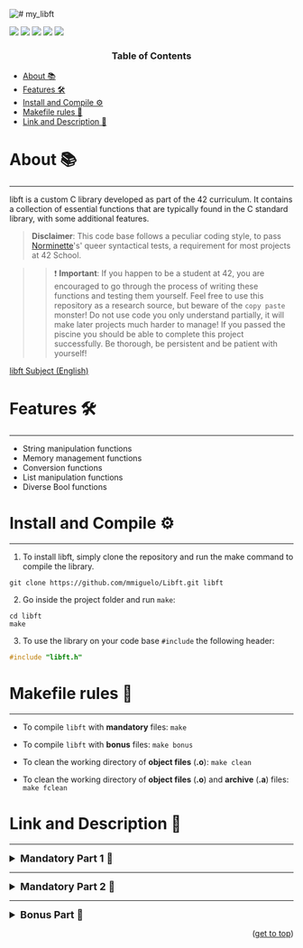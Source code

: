 ![# my_libft](https://github.com/mmiguelo/42_project_badges/blob/main/covers/cover-libft-bonus.png)

<p>
    <img src="https://img.shields.io/badge/score-125%20%2F%20100-success?style=for-the-badge" />
    <img src="https://img.shields.io/github/repo-size/mmiguelo/Libft?style=for-the-badge&logo=github">
    <img src="https://img.shields.io/github/languages/count/mmiguelo/Libft?style=for-the-badge&logo=" />
    <img src="https://img.shields.io/github/languages/top/mmiguelo/Libft?style=for-the-badge" />
    <img src="https://img.shields.io/github/last-commit/mmiguelo/Libft?style=for-the-badge" />
</p>


<h3 align=center>Table of Contents</h3>

<!-- mtoc-start -->

* [About 📚](#about-)
* [Features 🛠️](#features-)
* [Install and Compile ⚙️](#installation-)
* [Makefile rules 🔧](#makefile-rules-)
* [Link and Description 🔗](#link-and-description)


<!-- mtoc-end -->

<div/>



<div align=left>


# About 📚
___
libft is a custom C library developed as part of the 42 curriculum. It contains a collection of essential functions that are typically found in the C standard library, with some additional features.

> **Disclaimer**: This code base follows a peculiar coding style, to pass [Norminette](https://github.com/42School/norminette)'s' queer syntactical tests, a requirement for most projects at 42 School.

>> ❗ **Important**: If you happen to be a student at 42, you are encouraged to go through the process of writing these functions and testing them yourself. Feel free to use this repository as a research source, but beware of the `copy paste` monster! Do not use code you only understand partially, it will make later projects much harder to manage! If you passed the piscine you should be able to complete this project successfully. Be thorough, be persistent and be patient with yourself!

[libft Subject (English)](/libft.en.subject.pdf)

# Features 🛠️
___
- String manipulation functions
- Memory management functions
- Conversion functions
- List manipulation functions
- Diverse Bool functions

# Install and Compile ⚙️
___
1. To install libft, simply clone the repository and run the make command to compile the library.

```
git clone https://github.com/mmiguelo/Libft.git libft
```

2. Go inside the project folder and run `make`:

```
cd libft
make
```

3. To use the library on your code base `#include` the following header:

```c
#include "libft.h"
```

# Makefile rules 🔧
___
- To compile `libft` with **mandatory** files: `make`

- To compile `libft` with **bonus** files: `make bonus`

- To clean the working directory of **object files** (**.o**): `make clean`

- To clean the working directory of **object files** (**.o**) and **archive** (**.a**) files: `make fclean`

# Link and Description 🔗
___
<details>
	<summary style="font-size: 18px; font-weight: bold;">Mandatory Part 1 📝</summary>
<ul>
	
| Functions                                 | Description                                                                                           |
| ----------------------------------------- | ----------------------------------------------------------------------------------------------------- |
| [ft_salpha](https://github.com/mmiguelo/Libft/blob/main/ft_salpha.c) | Checks if the character is alphabetic (a-z, A-Z).                                                     |
| [ft_isdigit](https://github.com/mmiguelo/Libft/blob/main/ft_isdigit.c) | Checks if the character is a digit (0-9).                                                             |
| [ft_isalnum](https://github.com/mmiguelo/Libft/blob/main/ft_isalnum.c) | Checks if the character is alphanumeric (a-z, A-Z, 0-9).                                              |
| [ft_isascii](https://github.com/mmiguelo/Libft/blob/main/ft_isascii.c) | Checks if the character is a valid ASCII character (0-127).                                           |
| [ft_isprint](https://github.com/mmiguelo/Libft/blob/main/ft_isprint.c) | Checks if the character is printable (space, punctuation, numbers, and letters).                      |
| [ft_strlen](https://github.com/mmiguelo/Libft/blob/main/ft_strlen.c) | Returns the length of a string (excluding the null terminator).                                        |
| [ft_strlcpy](https://github.com/mmiguelo/Libft/blob/main/ft_strlcpy.c) | Copies a string into a buffer with a size limit, ensuring it’s null-terminated.                       |
| [ft_strlcat](https://github.com/mmiguelo/Libft/blob/main/ft_strlcat.c) | Appends a string to another with a size limit, ensuring it’s null-terminated.                         |
| [ft_strchr](https://github.com/mmiguelo/Libft/blob/main/ft_strchr.c) | Finds the first occurrence of a character in a string.                                                |
| [ft_strrchr](https://github.com/mmiguelo/Libft/blob/main/ft_strrchr.c) | Finds the last occurrence of a character in a string.                                                 |
| [ft_strncmp](https://github.com/mmiguelo/Libft/blob/main/ft_strncmp.c) | Compares two strings up to a given number of characters.                                              |
| [ft_strnstr](https://github.com/mmiguelo/Libft/blob/main/ft_strnstr.c) | Finds the first occurrence of a substring in a string, up to a given length.                          |
| [ft_bzero](https://github.com/mmiguelo/Libft/blob/main/ft_bzero.c) | Sets a block of memory to zero (clears memory).                                                       |
| [ft_calloc](https://github.com/mmiguelo/Libft/blob/main/ft_calloc.c) | Allocates memory and sets it to zero.                                                                 |
| [ft_strdup](https://github.com/mmiguelo/Libft/blob/main/ft_strdup.c) | Duplicates a string by allocating memory and copying the string into it.                              |
| [ft_memset](https://github.com/mmiguelo/Libft/blob/main/ft_memset.c) | Fills a block of memory with a specific byte.                                                         |
| [ft_memcpy](https://github.com/mmiguelo/Libft/blob/main/ft_memcpy.c) | Copies a block of memory from one location to another.                                                |
| [ft_memmove](https://github.com/mmiguelo/Libft/blob/main/ft_memmove.c) | Moves a block of memory from one location to another, handling overlapping memory regions.            |
| [ft_memchr](https://github.com/mmiguelo/Libft/blob/main/ft_memchr.c) | Finds the first occurrence of a byte in a block of memory.                                            |
| [ft_memcmp](https://github.com/mmiguelo/Libft/blob/main/ft_memcmp.c) | Compares two blocks of memory byte by byte.                                                           |
| [ft_toupper](https://github.com/mmiguelo/Libft/blob/main/ft_toupper.c) | Converts a lowercase character to uppercase.                                                          |
| [ft_tolower](https://github.com/mmiguelo/Libft/blob/main/ft_tolower.c) | Converts an uppercase character to lowercase.                                                        |
| [ft_atoi](https://github.com/mmiguelo/Libft/blob/main/ft_atoi.c) | Converts a string to an integer, handling optional white spaces and signs.                            |


</details>

___

<details>
	<summary style="font-size: 18px; font-weight: bold;">Mandatory Part 2 📝</summary>
	<ul>
	
| Functions | Description |
| --------------- | --------------- |
| ft_substr | Allocates and returns a substring from a string, starting at a specified index and having a limit. |
| ft_strjoin | Allocates and returns a new string by concatenating two strings. |
| ft_strtrim | Allocates and returns a new string, trimming the specified characters from both ends of a string. |
| ft_split | Allocates and returns an array of strings by splitting a string at a given delimiter. |
| ft_itoa | Converts an integer to a string representation. |
| ft_strmapi | Applies a function to each character of a string and returns a new string with the results. |
| ft_striteri | Applies a function to each character of a string (with index) for side effects. |
| ft_putchar_fd | Writes a character to a given file descriptor. |
| ft_putstr_fd | Writes a string to a given file descriptor. |
| ft_putendl_fd | Writes a string followed by a newline to a given file descriptor. |
| ft_putnbr_fd | Writes an integer as a string to a given file descriptor. |

</details>

___

<details>
	<summary style="font-size: 18px; font-weight: bold;">Bonus Part 📝</summary>
	<ul>

| Functions | Description |
| --------------- | --------------- |
| ft_lstnew | Creates a new list element (node) with the given content. |
| ft_lstadd_front | Adds a new element to the beginning of the list. |
| ft_lstsize | Returns the size (number of elements) of the list. |
| ft_lstlast | Returns the last element (node) of the list. |
| ft_lstadd_back | Adds a new element to the end of the list. |
| ft_lstdelone | Deletes a single list element (node) and frees its memory. |
| ft_lstclear | Deletes all elements of the list and frees their memory. |
| ft_lstiter | Iterates over the list and applies a function to each element. |
| ft_lstmap | Iterates over the list and applies a function to each element, creating a new list with the results. |

</details>

<p align="right">(<a href="#readme-top">get to top</a>)</p>
